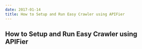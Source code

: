 ```yaml
---
date: 2017-01-14
title: How to Setup and Run Easy Crawler using APIFier
---
```


## How to Setup and Run Easy Crawler using APIFier
